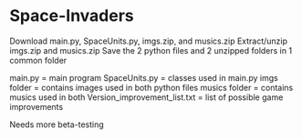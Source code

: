 # Space-Invaders

Download main.py, SpaceUnits.py, imgs.zip, and musics.zip
Extract/unzip imgs.zip and musics.zip
Save the 2 python files and 2 unzipped folders in 1 common folder

main.py = main program
SpaceUnits.py = classes used in main.py
imgs folder = contains images used in both python files
musics folder = contains musics used in both
Version_improvement_list.txt = list of possible game improvements

Needs more beta-testing
